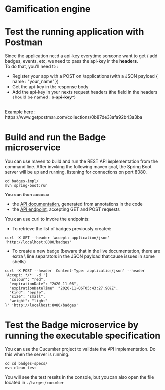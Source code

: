 # Gamification engine



# Test the running application with Postman
Since the application need a api-key everytime someone want to get / add badges, events, etc, we need to pass the api-key in the **headers**. <br/>
To do that, you'll need to :
- Register your app with a POST on /applications (with a JSON payload { name : "your_name" })
- Get the api-key in the response body
- Add the api-key in your nexts request headers (the field in the headers should be named : **x-api-key***)
<br/>
Example here : https://www.getpostman.com/collections/0b87de38afa92b43a3ba

# Build and run the Badge microservice

You can use maven to build and run the REST API implementation from the command line. After invoking the following maven goal, the Spring Boot server will be up and running, listening for connections on port 8080.

```
cd badges-impl/
mvn spring-boot:run
```

You can then access:

* the [API documentation](http://localhost:8080/swagger-ui.html), generated from annotations in the code
* the [API endpoint](http://localhost:8080/), accepting GET and POST requests

You can use curl to invoke the endpoints:

* To retrieve the list of badges previously created:

```
curl -X GET --header 'Accept: application/json' 'http://localhost:8080/badges'
```

* To create a new badge (beware that in the live documentation, there are extra \ line separators in the JSON payload that cause issues in some shells)

```
curl -X POST --header 'Content-Type: application/json' --header 'Accept: */*' -d '{
  "colour": "red",
  "expirationDate": "2020-11-06",
  "expirationDateTime": "2020-11-06T05:43:27.909Z",
  "kind": "apple",
  "size": "small",
  "weight": "light"
}' 'http://localhost:8080/badges'
```

# Test the Badge microservice by running the executable specification

You can use the Cucumber project to validate the API implementation. Do this when the server is running.

```
cd cd badges-specs/
mvn clean test
```
You will see the test results in the console, but you can also open the file located in `./target/cucumber`

